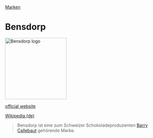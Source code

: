 [Marken](../marken.html)   

# Bensdorp

<img src="https://upload.wikimedia.org/wikipedia/de/2/23/Logo_Bensdorp.jpg" height="200" alt="Bensdorp logo">

<a target="_blank" href="https://www.barry-callebaut.com/de-CH/manufacturers/bensdorp">official website</a>   

<a target="_blank" href="https://de.wikipedia.org/wiki/Bensdorp">Wikipedia (de)</a>   

> Bensdorp ist eine zum Schweizer Schokoladeproduzenten [Barry Callebaut](../konzerne/barry_callebaut.html) gehörende Marke.
